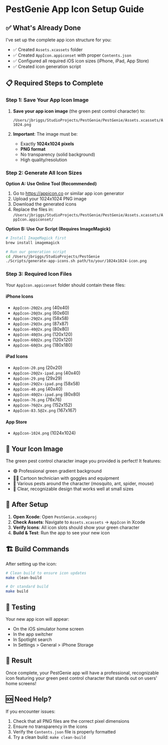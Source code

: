 # PestGenie App Icon Setup Guide

## ✅ What's Already Done

I've set up the complete app icon structure for you:

- ✅ Created `Assets.xcassets` folder
- ✅ Created `AppIcon.appiconset` with proper `Contents.json`
- ✅ Configured all required iOS icon sizes (iPhone, iPad, App Store)
- ✅ Created icon generation script

## 📋 Required Steps to Complete

### Step 1: Save Your App Icon Image

1. **Save your app icon image** (the green pest control character) to:
   ```
   /Users/jbriggs/StudioProjects/PestGenie/PestGenie/Assets.xcassets/AppIcon.appiconset/AppIcon-1024.png
   ```

2. **Important**: The image must be:
   - Exactly **1024x1024 pixels**
   - **PNG format**
   - No transparency (solid background)
   - High quality/resolution

### Step 2: Generate All Icon Sizes

**Option A: Use Online Tool (Recommended)**
1. Go to https://appicon.co or similar app icon generator
2. Upload your 1024x1024 PNG image
3. Download the generated icons
4. Replace the files in: `/Users/jbriggs/StudioProjects/PestGenie/PestGenie/Assets.xcassets/AppIcon.appiconset/`

**Option B: Use Our Script (Requires ImageMagick)**
```bash
# Install ImageMagick first
brew install imagemagick

# Run our generation script
cd /Users/jbriggs/StudioProjects/PestGenie
./Scripts/generate-app-icons.sh path/to/your/1024x1024-icon.png
```

### Step 3: Required Icon Files

Your `AppIcon.appiconset` folder should contain these files:

#### iPhone Icons
- `AppIcon-20@2x.png` (40x40)
- `AppIcon-20@3x.png` (60x60)
- `AppIcon-29@2x.png` (58x58)
- `AppIcon-29@3x.png` (87x87)
- `AppIcon-40@2x.png` (80x80)
- `AppIcon-40@3x.png` (120x120)
- `AppIcon-60@2x.png` (120x120)
- `AppIcon-60@3x.png` (180x180)

#### iPad Icons
- `AppIcon-20.png` (20x20)
- `AppIcon-20@2x-ipad.png` (40x40)
- `AppIcon-29.png` (29x29)
- `AppIcon-29@2x-ipad.png` (58x58)
- `AppIcon-40.png` (40x40)
- `AppIcon-40@2x-ipad.png` (80x80)
- `AppIcon-76.png` (76x76)
- `AppIcon-76@2x.png` (152x152)
- `AppIcon-83.5@2x.png` (167x167)

#### App Store
- `AppIcon-1024.png` (1024x1024)

## 🎨 Your Icon Image

The green pest control character image you provided is perfect! It features:
- 🟢 Professional green gradient background
- 👨‍🔬 Cartoon technician with goggles and equipment
- 🐛 Various pests around the character (mosquito, ant, spider, mouse)
- 🎯 Clear, recognizable design that works well at small sizes

## 🔧 After Setup

1. **Open Xcode**: Open `PestGenie.xcodeproj`
2. **Check Assets**: Navigate to `Assets.xcassets` → `AppIcon` in Xcode
3. **Verify Icons**: All icon slots should show your green character
4. **Build & Test**: Run the app to see your new icon

## 🏗️ Build Commands

After setting up the icon:
```bash
# Clean build to ensure icon updates
make clean-build

# Or standard build
make build
```

## 📱 Testing

Your new app icon will appear:
- On the iOS simulator home screen
- In the app switcher
- In Spotlight search
- In Settings > General > iPhone Storage

## 🎉 Result

Once complete, your PestGenie app will have a professional, recognizable icon featuring your green pest control character that stands out on users' home screens!

## 🆘 Need Help?

If you encounter issues:
1. Check that all PNG files are the correct pixel dimensions
2. Ensure no transparency in the icons
3. Verify the `Contents.json` file is properly formatted
4. Try a clean build: `make clean-build`